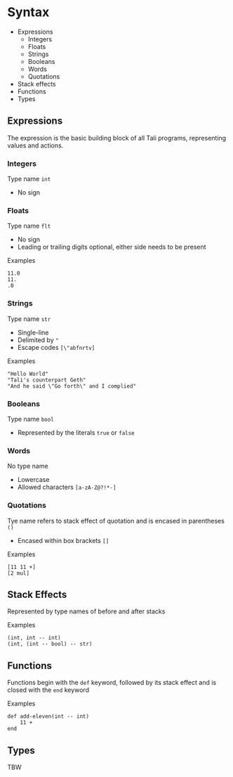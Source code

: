 # Syntax

- Expressions
	- Integers
	- Floats
	- Strings
	- Booleans
	- Words
	- Quotations
- Stack effects
- Functions
- Types

## Expressions

The expression is the basic building block of all Tali programs, representing values and actions.

### Integers

Type name `int`

- No sign


### Floats

Type name `flt`

- No sign
- Leading or trailing digits optional, either side needs to be present

Examples

```
11.0 
11. 
.0
```

### Strings

Type name `str`

- Single-line
- Delimited by `"`
- Escape codes `[\"abfnrtv]`

Examples
```
"Hello World"
"Tali's counterpart Geth"
"And he said \"Go forth\" and I complied"
```

### Booleans

Type name `bool`

- Represented by the literals `true` or `false`

### Words

No type name

- Lowercase
- Allowed characters `[a-zA-Z@?!*-]`

### Quotations

Tye name refers to stack effect of quotation and is encased in parentheses `()`

- Encased within box brackets `[]`

Examples
```
[11 11 +]
[2 mul]
```


## Stack Effects

Represented by type names of before and after stacks

Examples
```
(int, int -- int)
(int, (int -- bool) -- str)
```

## Functions

Functions begin with the `def` keyword, followed by its stack effect and is closed with the `end` keyword

Examples
```
def add-eleven(int -- int) 
    11 +
end
```

## Types

TBW
